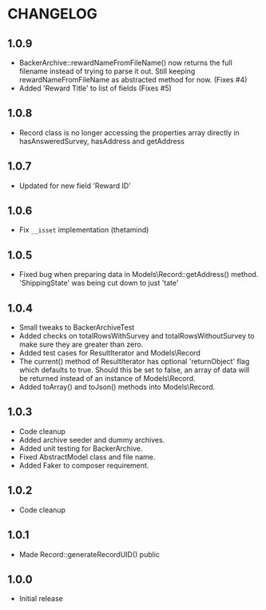 # CHANGELOG

## 1.0.9
* BackerArchive::rewardNameFromFileName() now returns the full filename instead of trying to parse it out. Still keeping rewardNameFromFileName as abstracted method for now. (Fixes #4)
* Added 'Reward Title' to list of fields (Fixes #5)

## 1.0.8
* Record class is no longer accessing the properties array directly in hasAnsweredSurvey, hasAddress and getAddress

## 1.0.7
* Updated for new field 'Reward ID'

## 1.0.6
* Fix `__isset` implementation (thetamind)

## 1.0.5
* Fixed bug when preparing data in Models\Record::getAddress() method. 'ShippingState' was being cut down to just 'tate'

## 1.0.4

* Small tweaks to BackerArchiveTest
* Added checks on totalRowsWithSurvey and totalRowsWithoutSurvey to make sure they are greater than zero.
* Added test cases for ResultIterator and Models\Record
* The current() method of ResultIterator has optional 'returnObject' flag which defaults to true. Should this be set to false, an array of data will be returned instead of an instance of Models\Record.
* Added toArray() and toJson() methods into Models\Record.

## 1.0.3

* Code cleanup
* Added archive seeder and dummy archives.
* Added unit testing for BackerArchive.
* Fixed AbstractModel class and file name.
* Added Faker to composer requirement.

## 1.0.2

* Code cleanup


## 1.0.1

* Made Record::generateRecordUID() public


## 1.0.0

* Initial release
